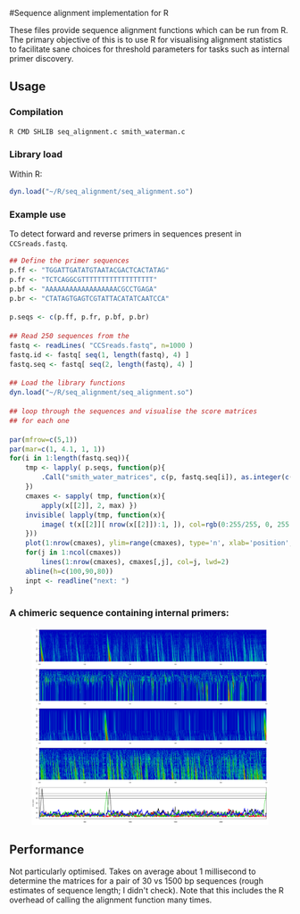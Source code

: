 #Sequence alignment implementation for R

These files provide sequence alignment functions which can be run
from R. The primary objective of this is to use R for visualising
alignment statistics to facilitate sane choices for threshold
parameters for tasks such as internal primer discovery.

## Usage
### Compilation
```sh
R CMD SHLIB seq_alignment.c smith_waterman.c
```

### Library load
Within R:
```R
dyn.load("~/R/seq_alignment/seq_alignment.so") 
```

### Example use
To detect forward and reverse primers in sequences present
in `CCSreads.fastq`.
```R
## Define the primer sequences
p.ff <- "TGGATTGATATGTAATACGACTCACTATAG"
p.fr <- "TCTCAGGCGTTTTTTTTTTTTTTTTTT"
p.bf <- "AAAAAAAAAAAAAAAAAACGCCTGAGA"
p.br <- "CTATAGTGAGTCGTATTACATATCAATCCA"

p.seqs <- c(p.ff, p.fr, p.bf, p.br)

## Read 250 sequences from the 
fastq <- readLines( "CCSreads.fastq", n=1000 )
fastq.id <- fastq[ seq(1, length(fastq), 4) ]
fastq.seq <- fastq[ seq(2, length(fastq), 4) ]

## Load the library functions
dyn.load("~/R/seq_alignment/seq_alignment.so")

## loop through the sequences and visualise the score matrices
## for each one

par(mfrow=c(5,1))
par(mar=c(1, 4.1, 1, 1))
for(i in 1:length(fastq.seq)){
    tmp <- lapply( p.seqs, function(p){
        .Call("smith_water_matrices", c(p, fastq.seq[i]), as.integer(c(4, 4, 5)))
    })
    cmaxes <- sapply( tmp, function(x){
        apply(x[[2]], 2, max) })
    invisible( lapply(tmp, function(x){
        image( t(x[[2]][ nrow(x[[2]]):1, ]), col=rgb(0:255/255, 0, 255:0/255) )
    }))
    plot(1:nrow(cmaxes), ylim=range(cmaxes), type='n', xlab='position', ylab='max score', xaxs='i')
    for(j in 1:ncol(cmaxes))
        lines(1:nrow(cmaxes), cmaxes[,j], col=j, lwd=2)
    abline(h=c(100,90,80))
    inpt <- readline("next: ")
}
```
### A chimeric sequence containing internal primers:
<figure>
	<img src="chimeric_sequence.png", width=800>
</figure>

## Performance
Not particularly optimised. Takes on average about 1 millisecond to determine
the matrices for a pair of 30 vs 1500 bp sequences (rough estimates of
sequence length; I didn't check). Note that this includes the R overhead of
calling the alignment function many times.
